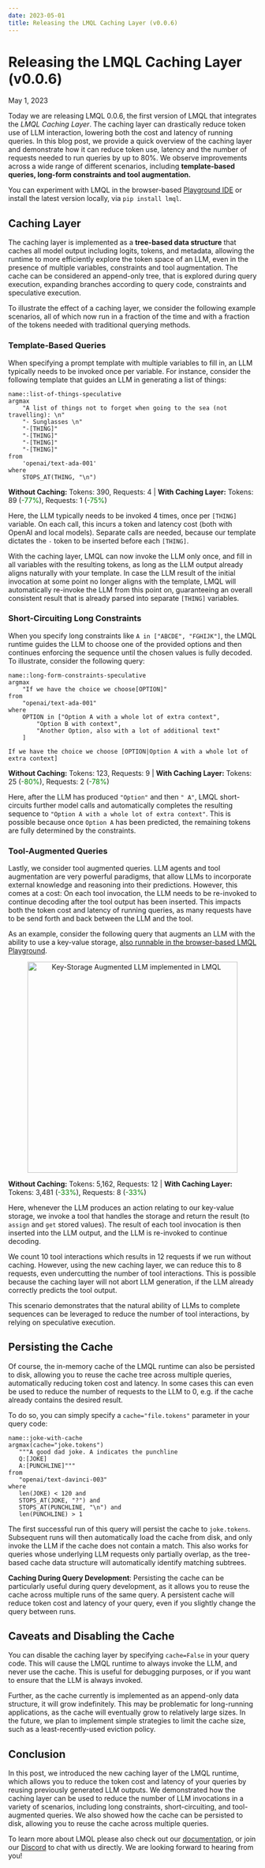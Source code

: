 ```yaml
---
date: 2023-05-01
title: Releasing the LMQL Caching Layer (v0.0.6)
---
```


# Releasing the LMQL Caching Layer (v0.0.6)

<span class="date">May 1, 2023</span>

Today we are releasing LMQL 0.0.6, the first version of LMQL that integrates the *LMQL Caching Layer*. The caching layer can drastically reduce token use of LLM interaction, lowering both the cost and latency of running queries. In this blog post, we provide a quick overview of the caching layer and demonstrate how it can reduce token use, latency and the number of requests needed to run queries by up to 80%. We observe improvements across a wide range of different scenarios, including **template-based queries, long-form constraints and tool augmentation.**

You can experiment with LMQL in the browser-based [Playground IDE](http://lmql.ai/playground) or install the latest version locally, via `pip install lmql`.

## Caching Layer

The caching layer is implemented as a **tree-based data structure** that caches all model output including logits, tokens, and metadata, allowing the runtime to more efficiently explore the token space of an LLM, even in the presence of multiple variables, constraints and tool augmentation. The cache can be considered an append-only tree, that is explored during query execution, expanding branches according to query code, constraints and speculative execution.

To illustrate the effect of a caching layer, we consider the following example scenarios, all of which now run in a fraction of the time and with a fraction of the tokens needed with traditional querying methods.

### Template-Based Queries 

When specifying a prompt template with multiple variables to fill in, an LLM typically needs to be invoked once per variable. For instance, consider the following template that guides an LLM in generating a list of things:
```{lmql}
name::list-of-things-speculative
argmax
    "A list of things not to forget when going to the sea (not travelling): \n"
    "- Sunglasses \n"
    "-[THING]"
    "-[THING]"
    "-[THING]"
    "-[THING]"
from
    'openai/text-ada-001'
where
    STOPS_AT(THING, "\n")
```
**Without Caching:** Tokens: 390, Requests: 4 | **With Caching Layer:** Tokens: 89 (<span style="color: green">-77%</span>), Requests: 1 (<span style="color: green">-75%</span>)

Here, the LLM typically needs to be invoked 4 times, once per `[THING]` variable. On each call, this incurs a token and latency cost (both with OpenAI and local models). Separate calls are needed, because our template dictates the `-` token to be inserted before each `[THING]`. 

With the caching layer, LMQL can now invoke the LLM only once, and fill in all variables with the resulting tokens, as long as the LLM output already aligns naturally with your template. In case the LLM result of the initial invocation at some point no longer aligns with the template, LMQL will automatically re-invoke the LLM from this point on, guaranteeing an overall consistent result that is already parsed into separate `[THING]` variables.

### Short-Circuiting Long Constraints

When you specify long constraints like `A in ["ABCDE", "FGHIJK"]`, the LMQL runtime guides the LLM to choose one of the provided options and then continues enforcing the sequence until the chosen values is fully decoded. To illustrate, consider the following query:
```{lmql}
name::long-form-constraints-speculative
argmax
    "If we have the choice we choose[OPTION]"
from 
    "openai/text-ada-001"
where
    OPTION in ["Option A with a whole lot of extra context", 
        "Option B with context", 
        "Another Option, also with a lot of additional text"
    ]
```
```promptdown
If we have the choice we choose [OPTION|Option A with a whole lot of extra context]
```
**Without Caching:** Tokens: 123, Requests: 9 | **With Caching Layer:** Tokens: 25 (<span style="color: green">-80%</span>), Requests: 2 (<span style="color: green">-78%</span>)

Here, after the LLM has produced `"Option"` and then `" A"`, LMQL short-circuits further model calls and automatically completes the resulting sequence to `"Option A with a whole lot of extra context"`. This is possible because once `Option A` has been predicted, the remaining tokens are fully determined by the constraints.

### Tool-Augmented Queries

Lastly, we consider tool augmented queries. LLM agents and tool augmentation are very powerful paradigms, that allow LLMs to incorporate external knowledge and reasoning into their predictions. However, this comes at a cost: On each tool invocation, the LLM needs to be re-invoked to continue decoding after the tool output has been inserted. This impacts both the token cost and latency of running queries, as many requests have to be send forth and back between the LLM and the tool.

As an example, consider the following query that augments an LLM with the ability to use a key-value storage, [also runnable in the browser-based LMQL Playground](http://lmql.ai/playground?snippet=kv).

<center>
<a href="http://lmql.ai/playground?snippet=kv">
    <img src="https://user-images.githubusercontent.com/17903049/235436824-0150f73f-0ac6-4cd9-8cc9-d13343da54f0.png" alt="Key-Storage Augmented LLM implemented in LMQL" style="height:320pt;"/>
</a>
</center>

**Without Caching:** Tokens: 5,162, Requests: 12 | **With Caching Layer:** Tokens: 3,481 (<span style="color: green">-33%</span>), Requests: 8 (<span style="color: green">-33%</span>)

Here, whenever the LLM produces an action relating to our key-value storage, we invoke a tool that handles the storage and return the result (to `assign` and `get` stored values). The result of each tool invocation is then inserted into the LLM output, and the LLM is re-invoked to continue decoding.

We count 10 tool interactions which results in 12 requests if we run without caching. However, using the new caching layer, we can reduce this to 8 requests, even undercutting the number of tool interactions. This is possible because the caching layer will not abort LLM generation, if the LLM already correctly predicts the tool output. 

This scenario demonstrates that the natural ability of LLMs to complete sequences can be leveraged to reduce the number of tool interactions, by relying on speculative execution.

## Persisting the Cache

Of course, the in-memory cache of the LMQL runtime can also be persisted to disk, allowing you to reuse the cache tree across multiple queries, automatically reducing token cost and latency. In some cases this can even be used to reduce the number of requests to the LLM to 0, e.g. if the cache already contains the desired result. 

To do so, you can simply specify a `cache="file.tokens"` parameter in your query code:

```{lmql}
name::joke-with-cache
argmax(cache="joke.tokens")
   """A good dad joke. A indicates the punchline
   Q:[JOKE]
   A:[PUNCHLINE]"""
from
   "openai/text-davinci-003"
where
   len(JOKE) < 120 and 
   STOPS_AT(JOKE, "?") and 
   STOPS_AT(PUNCHLINE, "\n") and 
   len(PUNCHLINE) > 1
```

The first successful run of this query will persist the cache to `joke.tokens`. Subsequent runs will then automatically load the cache from disk, and only invoke the LLM if the cache does not contain a match. This also works for queries whose underlying LLM requests only partially overlap, as the tree-based cache data structure will automatically identify matching subtrees.

**Caching During Query Development**: Persisting the cache can be particularly useful during query development, as it allows you to reuse the cache across multiple runs of the same query. A persistent cache will reduce token cost and latency of your query, even if you slightly change the query between runs.

## Caveats and Disabling the Cache

You can disable the caching layer by specifying `cache=False` in your query code. This will cause the LMQL runtime to always invoke the LLM, and never use the cache. This is useful for debugging purposes, or if you want to ensure that the LLM is always invoked.

Further, as the cache currently is implemented as an append-only data structure, it will grow indefinitely. This may be problematic for long-running applications, as the cache will eventually grow to relatively large sizes. In the future, we plan to implement simple strategies to limit the cache size, such as a least-recently-used eviction policy.

## Conclusion

In this post, we introduced the new caching layer of the LMQL runtime, which allows you to reduce the token cost and latency of your queries by reusing previously generated LLM outputs. We demonstrated how the caching layer can be used to reduce the number of LLM invocations in a variety of scenarios, including long constraints, short-circuiting, and tool-augmented queries. We also showed how the cache can be persisted to disk, allowing you to reuse the cache across multiple queries.

To learn more about LMQL please also check out our [documentation](/docs), or join our [Discord](https://discord.gg/2Y3Wz2Q) to chat with us directly. We are looking forward to hearing from you!